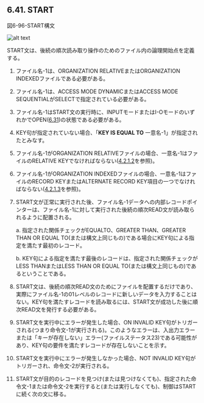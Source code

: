## 6.41. START

図6-96-START構文

![alt text](Image/6-96-Start.png)

START文は、後続の順次読み取り操作のためのファイル内の論理開始点を定義する。

1. ファイル名-1は、ORGANIZATION RELATIVEまたはORGANIZATION INDEXEDファイルである必要がある。

2. ファイル名-1は、ACCESS MODE DYNAMICまたはACCESS MODE SEQUENTIALがSELECTで指定されている必要がある。

3. ファイル名-1はSTART文の実行時に、INPUTモードまたはI-OモードのいずれかでOPEN([6.31](6-31.md))の状態である必要がある。

4. KEY句が指定されていない場合、「**KEY IS EQUAL TO** 一意名-1」が指定されたとみなす。

5. ファイル名-1がORGANIZATION RELATIVEファイルの場合、一意名-1はファイルのRELATIVE KEYでなければならない([4.2.1.2](4-2-1-2.md)を参照)。

6. ファイル名-1がORGANIZATION INDEXEDファイルの場合、一意名-1はファイルのRECORD KEYまたはALTERNATE RECORD KEY項目の一つでなければならない([4.2.1.3](4-2-1-3.md)を参照)。

7. START文が正常に実行された後、ファイル名-1データへの内部レコードポインターは、ファイル名-1に対して実行された後続の順次READ文が読み取られるように配置される。

    a. 指定された関係チェックがEQUALTO、GREATER THAN、GREATER THAN OR EQUAL TO(または構文上同じもの)である場合にKEY句による指定を満たす最初のレコード。

    b. KEY句による指定を満たす最後のレコードは、指定された関係チェックがLESS THANまたはLESS THAN OR EQUAL TO(または構文上同じもの)であるということである。

8. START文は、後続の順次READ文のためにファイルを配置するだけであり、実際にファイル名-1の01レベルのレコードに新しいデータを入力することはない。KEY句を満たすレコードを読み取るには、START文が成功した後に順次READ文を発行する必要がある。

9. START文を実行中にエラーが発生した場合、ON INVALID KEY句がトリガーされる(つまり命令文-1が実行される)。このようなエラーは、入出力エラーまたは「キーが存在しない」エラー(ファイルステータス23)である可能性があり、KEY句の要件を満たすレコードが存在しないことを示す。

10. START文を実行中にエラーが発生しなかった場合、NOT INVALID KEY句がトリガーされ、命令文-2が実行される。

11.	START文が目的のレコードを見つけ(または見つけなくても)、指定された命令文-1または命令文-2を実行すると(または実行しなくても)、制御はSTARTに続く次の文に移る。
